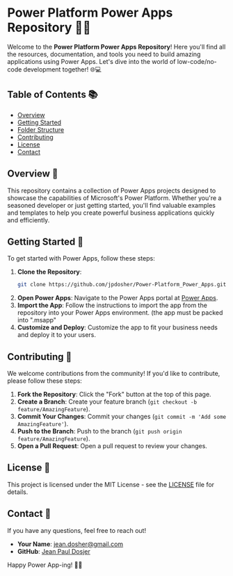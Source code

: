 # Power Platform Power Apps Repository 🎉🚀

Welcome to the **Power Platform Power Apps Repository**! Here you'll find all the resources, documentation, and tools you need to build amazing applications using Power Apps. Let's dive into the world of low-code/no-code development together! 🌐💻

## Table of Contents 📚

- [Overview](#overview)
- [Getting Started](#getting-started)
- [Folder Structure](#folder-structure)
- [Contributing](#contributing)
- [License](#license)
- [Contact](#contact)

## Overview 📝

This repository contains a collection of Power Apps projects designed to showcase the capabilities of Microsoft's Power Platform. Whether you're a seasoned developer or just getting started, you'll find valuable examples and templates to help you create powerful business applications quickly and efficiently.

## Getting Started 🚀

To get started with Power Apps, follow these steps:

1. **Clone the Repository**:
    ```bash
    git clone https://github.com/jpdosher/Power-Platform_Power_Apps.git
    ```
2. **Open Power Apps**: Navigate to the Power Apps portal at [Power Apps](https://make.powerapps.com/).
3. **Import the App**: Follow the instructions to import the app from the repository into your Power Apps environment. (the app must be packed into ".msapp"
4. **Customize and Deploy**: Customize the app to fit your business needs and deploy it to your users.


## Contributing 🤝

We welcome contributions from the community! If you'd like to contribute, please follow these steps:

1. **Fork the Repository**: Click the "Fork" button at the top of this page.
2. **Create a Branch**: Create your feature branch (`git checkout -b feature/AmazingFeature`).
3. **Commit Your Changes**: Commit your changes (`git commit -m 'Add some AmazingFeature'`).
4. **Push to the Branch**: Push to the branch (`git push origin feature/AmazingFeature`).
5. **Open a Pull Request**: Open a pull request to review your changes.

## License 📜

This project is licensed under the MIT License - see the [LICENSE](LICENSE) file for details.

## Contact 📧

If you have any questions, feel free to reach out!

- **Your Name**: jean.dosher@gmail.com
- **GitHub**: [Jean Paul Dosjer](https://github.com/jpdosher)


Happy Power App-ing! 🎉✨
